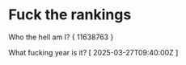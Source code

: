 # Fuck the rankings

Who the hell am I?
{ 11638763 }

What fucking year is it?
[ 2025-03-27T09:40:00Z ]
